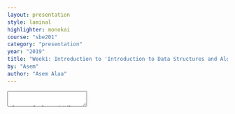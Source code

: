 ```yaml
---
layout: presentation
style: laminal
highlighter: monokai
course: "sbe201"
category: "presentation"
year: "2019"
title: "Week1: Introduction to 'Introduction to Data Structures and Algorithms (SBE201)'"
by: "Asem"
author: "Asem Alaa"
---
```


<script async src="https://platform.twitter.com/widgets.js" charset="utf-8"></script> 

<textarea id="source" markdown="1">


class: left, middle
# Information about your TA

--
* My name is Asem Alaa, graduate of 2016 class.
--
* e-mail: `asem.a.abdelaziz@gmail.com`
--
* Office hours and materials are available on the course page:
[{sbme-tutorials.github.io/2020/data-structures/data-structures.html}](https://sbme-tutorials.github.io/2020/data-structures/data-structures.html).
--
* Main research interests: Bioinformatics Algorithms and Machine Learning

---
class: left, middle
# Information about our course

--
* Aims to understanding various data structures by implementation from scratch.
--
* Understanding algorithms by implementation from scratch.
--
* Modern C++ is used to build our data structures and algorithms. —*.blue["What I cannot create I don't understand. R.F]"*—
--
.center[<img src="../media/feynman.jpg" style="width:42%">]

---
class: left, middle
# Information about our course (cont'd)

--
* This course doesn't aim to teach OOP nor design patterns. (Though, I recommend learning these topics after this course).
--
* We still aim to write a very clean and simple C++ code.
--
* We will also learn and practice on version control systems like git.
--
* We will learn about different topics and tools in the development ecosystem.
--
* Implementation assignment each week. 

---
class: left, middle
# Attendance

* Attendance is a requirement to pass the courses.
--
* Not showing in more than 25% of lectures or tutorials is penalized by failing in the course.

---
class: left, middle
# .red[Cheating] 
--
## Be it in exams or assignments

* Violating other rights
--
* Ashamed by community
--
* Cheating is just a byproduct, powered by corrupted personality 
--
* Forbidden by the Abrahamic laws [{الغش في الامتحانات | دار الإفتاء المصرية}](http://dar-alifta.org/AR/ViewFatwa.aspx?ID=13501&LangID=1) [{الغش فى الامتحانات |  سقفية الشباب بالكنيسة القبطية الأرثوذكسية}](https://youthbishopric.com/%D8%A7%D9%84%D8%BA%D8%B4-%D9%81%D9%89-%D8%A7%D9%84%D8%A7%D9%85%D8%AA%D8%AD%D8%A7%D9%86%D8%A7%D8%AA/)
--
* Seriously penalized

---
class: left, top
# Good references 
#### Data structure and Algorithms
##### Introduction to Algorithms, by *Thomas H. Cormen, Charles E. Leiserson, Ronald L. Rivest, Clifford Stein.*

--
.center[
<img src="/gallery/cormen.png" style="width:30%">]

.center[[{Amazon}](https://www.amazon.com/Introduction-Algorithms-3rd-MIT-Press/dp/0262033844) [{Goodreads}](https://www.goodreads.com/book/show/108986.Introduction_to_Algorithms) [{PDF}](http://ressources.unisciel.fr/algoprog/s00aaroot/aa00module1/res/%5BCormen-AL2011%5DIntroduction_To_Algorithms-A3.pdf)]

---
class: left, top
# Good references 
#### Data structure and Algorithms
#### Algorithms, *by Sanjoy Dasgupta, Christos H. Papadimitriou, Umesh Vazirani*

--
.center[<img src="/gallery/algobook.png" style="width:30%">]

.center[[{Amazon}](https://www.amazon.com/Algorithms-Sanjoy-Dasgupta/dp/0073523402) [{Goodreads}](https://www.goodreads.com/book/show/138563.Algorithms)]

---
class: left, top
# Good references (C++)
#### C++ Primer, *by Stanley B. Lippman, Josée Lajoie, Barbara E. Moo*

.center[<img src="/gallery/lippman.png" style="width:40%">]

.center[[{Amazon}](https://www.amazon.com/Primer-5th-Edition-Stanley-Lippman/dp/0321714113) [{Goodreads}](https://www.goodreads.com/book/show/768080.C_Primer)]


---
class: left, middle
# The very C++ basics

* Creating variables.
* Arithmetic Operations.
* If, else if, else.
* while-for-switch-case.
* functions
* namespace


---
class: left, top
# Introduction

--
## A Simple Calculator Program and Memory Model

* Programs are all about playing with variables and groups of variables (structures)


<img style="width:80%" src="/gallery/mem.png">

---
class: left, middle
# C++

<img style="width:80%" src="/gallery/bjarne.jpg">

--
* Bjarne Stroustrup created C++.
* C++ first appeared in 1985 (35 years ago).

---
class: left, middle
# What we can build using C++

* Self-driving cars
* Games
* PDE solvers
* Banking software
* Animation software
* Financial software
* Search engines
* Navigation software 
* Social networking

---
class: left, middle
# What we can build using C++

<blockquote class="twitter-tweet"><p lang="en" dir="ltr">Our NN is initially in Python for rapid iteration, then converted to C++/C/raw metal driver code for speed (important!). Also, tons of C++/C engineers needed for vehicle control &amp; entire rest of car. Educational background is irrelevant, but all must pass hardcore coding test.</p>&mdash; Elon Musk (@elonmusk) <a href="https://twitter.com/elonmusk/status/1224182478501482497?ref_src=twsrc%5Etfw">February 3, 2020</a></blockquote> 


---
class: left, top
### Variables in C++

#### Primitive Data Types (PDT) in C++

* `bool`: holds logical value (i.e `true` or `false`), occupies **1 byte** of memory.
--
* `char`: a character (e.g `'a'`,`'b'`,..), occupies **1 byte** of memory.
--
* `int`: an integer (e.g ...,-1,0,1,2,..), occupies **4 bytes** of memory.


---
class: left, top
### Variables in C++ (cont'd)

* `std::string`: a text (e.g `"Mostafa"`, `"ACCTTG"`, etc.), occupies variable size im memory.
--
* `float`: a real-number-like (e.g 0.5, 3.141, 9.81), occupies **4 bytes** of memory.
--
* `double`: like float, but higher precision, occupies **8 bytes** of memory.
--

#### Double vs float

* $ \pi $ equals: `3.14159265358979323846264338327950288419716939937510582097494459230781640628620899`
--
* $ \pi $ in `float `  variable: `3.1415927`.
--
* $ \pi $ in `double` variable: `3.1415926535897931`. 


---
class: left, top
### Variables in C++


--
* `std::vector`: collections.
--
* `enum class`: finite sets.
--
* `pointer`: next week.
--
* `reference`: next week.


---
class: left, top
# Construction of Variables

--
A variable basically has:

--
1. **Data Type**: `int`, `char`, `bool`, ..., etc.
--
2. **Name**: name of the variable to be used throughout your code.
--
3. **Value**: the content of the variable.
--
 
.red[Don't mix between them!]

---
class: left, top
# So, to construct a variable you need to:

--
1. Declare a variable (Compiler Requirement).
    
    * Indicate your variable **type**.
    * Indicate your variable **name** that your are going to refer later.
--
2. Initialize that variable (.red[to survive undefined behaviour]).
    * Give it an initial **value**.
---

# Example: constructing variables
--

First of all:
* Comments in C++ code.

--
```c++
// What comes after double forward-slash (//) in a line is a comment.
// Compiler Ignores comments.
// Comments are not contributing to your application logic.
// Comments are message to the readers of your code.
```

---
class: left, top
# Cont'd


--
```c++
// Declare a character variable.
// Variable names are not the actual value!
char x;
// What is the value of x?!
// When not initialized, x will hold a value from garbage.

// Please, always initialize your variables.

// Declaration of character with initializng to 's'.
char x = 's';

// Declaration of float whith initializing to 3.1415.
float pi = 3.1415;
```

---
class: left, top
# Cont'd

--
```c++
// If no interesting value to initialize your variable with, initialize with 0.
int k = 0;

// You can initialize a variable with the value of another variable.
int j = k;

// Another way to initialize a variable is using braces, it is up to you.
double e {2.71828};
```

--
One way to avoid bugs (undefined behaviour) is initializing your variables.

--
Any Questions?


---
class: center, middle
# Overview on data structures

---
class: left, top
# Collections of Variables (Data Structures)

A data structure is a .blue[particular way of organizing data] so they can be used efficiently by some task.

### Example 1: Data Structures in Biomedical Informatics

.center[<img style="width:30%;" src="/gallery/ecg-paper.png">]

--
* Application: analysis of ECG of the heart.

---
class: center, middle
### Example 1: Data Structures in Biomedical Informatics (cont'd)

.center[<img style="width:30%;" src="/gallery/ecg-sampled.png">]

--
<span>$$ \text{Sampled Signal} = \[ 12.3, 12.7 , 14.5 , 18.0 , 16.2 , 10.1 , 8.6 , ... \]  $$</span>

--
* It is pointless to construct a variable for each sample!
```c++
double s1 = 12.3;
double s2 = 12.7;
.
.
double s256 = -0.5;
```

--
Instead we need to store all values and use a single name for them.


---
class: left, top
### Example 2: Data Structures in Biomedical Informatics

Input:

| txt     | =  "AACAAGAATAACAACA" |
|---|---|
| pattern | =  "AACA" |

--
- Output: ".blue[A]ACAAGAAT.blue[A]AC.blue[A]ACA"
- Pattern found at index .blue[0,9,12]

--
Assume that we have:
* `txt` of size <span>$n = 10,000,000$</span>
* `pattern` of size <span>$m = 12$</span>
--
* No. of comparisons/steps $\approx m \times n = 120,000,000$
--
* Can we do it in only $\approx$ .blue[12 step!!]
--
* .blue[Yes!] but using special data structure like suffix trees.

---
# Data structures and basic algorithms on them

--
Mainly these what we are going to study through this course:
--
* Different data structures (i.e collections of elements): Array, Linked List, Stack, Queue, Tree.
--
* How to **construct** collections.
--
* How to **insert** elements to our collection.
--
* How to **modify** element in our collection.
--
* How to **delete** an element.
--
* How to **traverse** our collection (i.e print all its elements).
--
* Applying **algorithms** on our collection.
--
* **Searching** for an element in our collection.

---
class: center, middle
# Back to C++

---
class: left, top
# Basic Operations on Primitive Data Types (PDT)

--
* A) Arithmetic Operations.
--

```c++
int x = 12;
int y = 5;

x + y; // 17
x - y; // 7
x * y; // 60
x / y; // 2
x % y; // 2
```

---
class: left, top
# Cont'd

--
```c++
// x = x+y
x += y; // x is now 17.

// increment: x = x+1
++x; // x is now 18.

// x = x-y
x -= y; // x is now 13.

// decrement: x = x-1
--x; // x is now 12.

double u = 12.5;
double v { 3 };

u / v;  // 4.166667
```

---
class: left, top
# Cont'd 

--
* B) Logical Operations


--

```c++
int x = 3;
int y = 4;

// equal
x==y; // False

// not equal
x!=y; // True

// less than
x<y; // True

// greater than
x>y; // False
```

---
class: left, top
# Cont'd

--
```c++
// less than or equal
x<=y; // True

// greater than or equal
x>=y; // False

// logical and
x == 3 && y > x; // True
x != 3 && y > x; // False
true && true; // True
5 < 10 && 13 >= 11; // True
5 % 2 == 1 && 3 / 2 > 1; // False
5 % 2 == 1 && 3 / 2.0 > 1; // True
```
--
* Note 1: expressions are more generic unit than variables.
--
* Note 2: (`expression % 2 == 1`) is a way to test if that expression is even or odd.


---
class: left, top
# Cont'd 


```c++
// logical or
true || true; // True
true || false; // True
false || true; // True
false || false; // False
5 % 2 == 1 || 3 / 2 > 1; // True
```

---
class: left, top
# Basic Control Statements

--
* Conditions: `if`, `else if`, `else`, `switch`-`case`

```c++
bool myCondition = 5 % 2 == 1 || 3 / 2 > 1;

if( myCondition )
{
  // Some operations here.
}
else
{
  // Other operations here.
}
```

---
class: left, top
# Cont'd

```c++

char base = 'A';
char complementary = 'T';

std::cin >> base;

if( base == 'A' )
{
  complementary = 'T';
}
else if( base == 'C' )
{
  complementary = 'G';
}
else if( base == 'G' )
{
  complementary = 'C';
}
else
{
  complementary = 'A';
}

std::cout << complementary << std::endl;
```

---
class: left, top
# Cont'd

```c++

char base = 'A';
char complementary = 'T';

std::cin >> base;


switch (base)
{
  case 'A':
  {
    complementary = 'T';
  } break;
  
  case 'C':
  {
    complementary = 'G';
  } break;
  
  case 'G':
  {
    complementary = 'C';
  } break;
  
  default:
  {
    complementary = 'A';
  } break;
}

std::cout << complementary << std::endl;
```

--
* `std::cout` is used to print out object values to the terminal.
--
* What is `std::` and what is `cout`. Read the week notes to have more intuition.

---
class: left, top
# Loops: `for`, `while`

```c++
for( int i = 0; i < 10; ++i )
{
  std::cout << i << " ";
}
// prints:0 1 2 3 4 5 6 7 8 9

int i = 0;
while( i < 10 )
{
  std::cout << i << " ";
}
// prints:0 1 2 3 4 5 6 7 8 9
```

--
.red[Any bug?]

---
class: left, top
# Functions

--
A function is a unit that you write some logic in it. So we can use that logic many times through that function.
--
A function basically has:
--
* **Name** to be used when calling this function.
--
* **Return Type**: a function may return `int`, `double`, `char`, ... etc. Also, it may not return, so its return type is `void`.
--
* **Arguments**: the variables given to your function so it makes some operations on.

---
class: left, top
# Declaration and Definition of Functions

--
Like variables, functions must be declared before you implement your logic in this function.
--
* **Declaration** is a function header that indicates the function **name**, **return type**, and **arguments**.
--
* **Definition** is the function logic.

---
class: left, top
# Example

```c++
double average( double a , double b ) // function header (Declaration)
{ // function definition (logic) goes here
  return ( a + b ) / 2;
}

double max( double a , double b ) // declaration
{ // definition
  if( a > b )
  {
    return a;
  }
  else
  {
    return b;
  }
}

int main()
{
  // Declare `x` as double and initialize it with the average of 13.5 and 21.0
  // Note the type consistency between x and the function return type.
  double x = average( 13.5 , 21.0 );

  bool y = average( 11.5 , 15.0 ); // Compiler Error, type mismatch!

  std::cout << max( 15.0 , 9.0 ) << std::endl; // prints: 15.0
}
```

---
class: left, top
# Scopes and Lifetime

--
1. Variables are bound to scopes where they are declared. Scopes types:
  * Local scope: any variable declared in a function is not accessible outside that function.
  * Block: any variable declared inside braces `{` `}`, like the blocks of the `for`, `while`, `if`, `else if`, `else`, and `switch`-`case`.
  * `Namespace` scope.
--
2. Otherwise, if variable is declared outside the mentioned scopes, then it is a global variable. Global variables are accessible anywhere in the source file.
--
3. Once the scope is terminated, all variables in that scope are destructed.


---
class: left, top
# Example of a local scope and a block scope

```c++
double rectangleArea( double width , double height )
{
  // The arguments width and height are local variables to this function.
  // width, height, area are not accessible outside.

  double area = width * height;
  return area; // return by value
}

int main()
{
  // area here is completely different than area in the rectangleArea function.
  // They have the same value. But they are not same the variables.
  double area = rectangleArea( 12.9 , 2.5 );
}
```

---
class: left, top
# Example of namespace scope

--
Consider a situation when you need to implement a function that computes the area of rectangle and the area of right triangle. Using the same function name `area`!

--
```c++
namespace rectangle
{
  double area( double width , double height )
  {
    return width * height;
  }
}

namespace triangle
{
  double area( double base , double height )
  {
    return ( base * height ) / 2;
  }
}

int main()
{
  double rectangleArea = rectangle::area( 12.9 , 2.5 );
  double triangleArea = triangle::area( 4.0 , 3.0 );
  std::cout << rectangleArea << std::endl << triangleArea << std::endl;
}
```

Now you have a little sense about `std::cout` and `std` Namespace.

---
class: left, top
# C++ Programs

C++ is a compiled language which means you need to install a compiler in order to generate executable files for your application.

A typical process of executable file generation is shown in this image:
![Compilation](/gallery/compile.gif)

Courtesy to this [post @Quora](https://www.quora.com/How-do-I-convert-C%2B%2B-source-code-into-software/answer/Sri-Hari-Haran-Seenivasan?share=8dc30d5b&srid=h6xMq).

---
class: left, top
# Writing C++ codes

To write a c++ source code it is recommended to use an enhanced text editors. One of the light-weight editors developed by Microsoft and released as an open-source project is [Visual Studio Code](https://code.visualstudio.com). For ubuntu 64-bit machines, download from this [link](https://code.visualstudio.com/docs/?dv=linux64_deb).

---
class: left, top
# Installing VS Code

After downloading, open a terminal at the directory where you downloaded the package file.

```terminal
sudo dpkg -i ./<package file>
code
```

---
class: left, top
# Boilerplate codes

--
We mean by boilerplate any code or actions that you need to write before writing your ideas (logic). 


#### Examples

* creating the project folder (directory).
--
* creating new file that will contain your source code.
--
* basic `#include`s and basic declaration (like `main()` function).
--

```c++
#include <iostream>

int main()
{
}
```

Synonyms: Skeleton, Scaffold.

???
In exams and assignments, you are provided the skeleton.

---
class: left, top
### Writing your first application

Let's write our first source file. Copy the following code to your VS Code editor. Save the file as `firstApp4SBME.cpp`.

```c++
#include <iostream>

namespace rectangle
{
  double area( double width , double height )
  {
    return width * height;
  }
}

namespace triangle
{
  double area( double base , double height )
  {
    return ( base * height ) / 2;
  }
}

int main()
{
  double rectangleArea = rectangle::area( 12.9 , 2.5 );
  double triangleArea = triangle::area( 4.0 , 3.0 );

  std::cout << rectangleArea << "\n" << triangleArea << std::endl;
}
```

---
class: left, top
# Compiling your code

--
Make sure you have the compiler installed in your machine.

--
```terminal
g++ --version
```

--
this should print output like this:
```terminal
g++ (Ubuntu 7.4.0-1ubuntu1~18.04.1) 7.4.0
Copyright (C) 2017 Free Software Foundation, Inc.
This is free software; see the source for copying conditions.  There is NO
warranty; not even for MERCHANTABILITY or FITNESS FOR A PARTICULAR PURPOSE
```
--
Otherwise, if not installed you should see:

--
```terminal
g++: command not found
```
---
class: left, top
# Installing `GCC` compiler on your machine:

--
```terminal
sudo apt-get install build-essential
```

--
After saving your file, open a terminal in the directory you saved the source at. And write the following command:

--
```terminal
g++ -o firstAppSBME firstAppSBME.cpp
```

--
**.green[CONGRATULATIONS!]** you have built your first application.

---
class: left, top
# Execute the application

--
```terminal
./firstAppSBME
```

--
you should see:

```shell
32.25
6
```

---
class: left, top
# Git

![git-logo](/gallery/Git-logo.svg)

--
### Problem Definition


Imagine the case when *Asem* and *Ahmed* need to collaborate on this project. Such that:

---
class: left, top
# Cont'd

1. *Asem* generates the biolerplate/skeleton (i.e the files and the main function) of the project.

```c++
#include <iostream>

namespace rectangle
{
    // No implementation yet!
}

namespace triangle
{
    // No implmenetation yet!
}

int main()
{
  double rectangleArea = rectangle::area( 12.9 , 2.5 );
  double triangleArea = triangle::area( 4.0 , 3.0 );

  std::cout << "Rectangle area: " << rectangleArea << std::endl 
            << "Triangle area: " << triangleArea << std::endl;
}
```

---
class: left, middle
# Cont'd

--
2. *Ahmed* has to implement the rectangle area function $$A = w h $$

--
3. *Asem* has to implement the triangle area function $$ A = \frac{bh}{2}$$


--
~~Possible~~ Awful Scenarios:


* Ahmed finishes the project alone.
--
* They share intermediate codes through messenger, e-mail, or dropbox!
--
* They pass USB disk back and forth!
--
* They sit together to finish the project!

---
class:left, middle 
# Cont'd

## What if?!

--
* What if we have a team of 8 members.
--
* What if your application was as big as 20000 lines of code across tens of files.

---
class: left, middle
# Version Control Systems

--
* Keep track of all the changes that happened (No lost work).
--
* Many Developers can work on the same file at the same time.
--
* The Version Control System will handle conflicts if possible, if not, it
 will ask the developers to check it.

--
#### Popular Version Control Systems

--
* Git (we will use this)
* Mercurial
* Subversion (SVN)

---
class: left, middle
# Git

<img style="width:35%" src="/gallery/Linus_Torvalds.jpeg.jpg">

--
* [{Linus Torvaldos}](https://en.wikipedia.org/wiki/Linus_Torvalds) developed Linux Kernel in 1991.
--
* Torvalds and others developed Git for management of Linux Kernel source in 2005.
--
* Git is Free and Open Source.
--
* Great community support. You can always search in [{Quora}](https://www.quora.com/) and [{Stackoverflow}](https://stackoverflow.com/) for problems you face.

---
class: left, top
# Typical Git Cycle

For your first experience with git, refer to this workflow.

--
1. \[First Time Only\] Create/Clone Repository to your disk, so you have a local copy.
--
2. Make changes to your source (edit/add new file).
--
3. Add new files to your **repository system**. (You already created the files physically, but you need to ask the git repository to take control of your new file).
--
4. Commit your changes.
--
5. Get latest updates.
--
6. Resolve any conflict (if any).
--
7. Push to the remote repository.

---
class: left, top
# 1. Create/Clone Repo

--
* Case 1: New Repository.

```terminal
$ git init
$ git remote add [name] [URL]
```

--
* Case 2: Existing Repository.

```terminal
$ git clone [URL]
```

---
class: left, top
# Track Files

--
It is recommended to add file by file, so apply this command to all your application **souce** files, **exclude** any executable files or files generated by the compiler.

```terminal
$ git add [file name]
```

--
Or, alternatively, do it once for all files (not recommended, but it is up to you anyway). Just make sure you don't add any executable or compiler generated file. In assignments, you may jeopridize your score if you added any executable files in the repository.
```terminal
$ git add *
```

--
`add` here means you are asking the repository to take watch yoru files that already exists on disk.

---
class: left, top
# Commit Changes

--
* After making changes, you need to your repository to **confirm** these changes and documenting that change.
* Please write a message that you can understand (e.g briefly, indicate your changes in the repository e.g "implementing square::area function").

--
```terminal
$ git commit -a -m “Message”
```
---
class: left, top
# Get latest updates

Before you publish your changes to the remote repository, update your repository in case some member of your team has made changes before you.

--
```terminal
$ git pull [remote name] [branch name]
```

--
By default, *remote name* is `origin` and *branch name* is `master`, unless you made a new branch you are working on with your teammates.

---
class: left, top
# Push Changes

Publish your changes to your teammates on the remote repository:

--
```terminal
$ git push [remote name] [branch name]
```

--
Similarly, by default, *remote name* is `origin` and *branch name* is `master`, unless you made a new branch your are working on with your teammates.

--
### But what is **Remote Repository**, What do you mean

---
class: center, top
# Local repository and remote repository 

<img style="width:50%" src="/gallery/distributed.png">
> This photo is from [{official git website}](https://git-scm.com/book/en/v2/Getting-Started-About-Version-Control).

---
class: left, top
## Git in the cloud

Popular servers offering free remote repository hosting:

--
<img style="width:40%" src="/gallery/github.jpg"> 
**+** 
<img style="width:40%" src="/gallery/Bitbucket.svg">

--
* Github is offering you unlimited public repository, to have private repository you need to pay.
--
* Bitbucket is offering you unlimited public and private repository, but your teammates are limited to 5 members (Otherwise, pay).


---
class: center, middle
### What would you gain from keeping your projects on the cloud?

* Never lose your work

--
<img style="width:50%" src="/gallery/dog-eating-homework.jpg">


---
class: left, top
## Why Git on the cloud

--
* If you messed with your project, you can review your repository timeline and recover to a good state. 
--
* It is always safe to keep your projects on the cloud in one place. 
--
* Build a portfolio: always an elegant reference to your projects when you apply for a job. Include github profile on your CV.

---
class: left, top
## Very efficient way to demonstrate your skills
#### Example

#### [{UK VISA: Tier 1 Exceptional Talent}](https://technation.io/visa/?fbclid=IwAR1LwtzzMubZtGRHqV21nTaxeJZ6cIyUfUMJrLqxB-dYhZ9avDnzWcGVkH4)

![visa and github](../media/visa1.png)

---
class: center, middle
## A Special Gift for Bio2020 Class

<blockquote class="twitter-tweet" data-lang="en"><p lang="en" dir="ltr"><a href="https://twitter.com/hashtag/ThanksGitHub?src=hash&amp;ref_src=twsrc%5Etfw">#ThanksGitHub</a> for this gift 😄 ❤️ from all Systems and Biomedical Engineering students class 2020 at Cairo University. <a href="https://t.co/syLYrCHbJI">pic.twitter.com/syLYrCHbJI</a></p>&mdash; Amr Mahmoud (@AmrAhmed58) <a href="https://twitter.com/AmrAhmed58/status/961567568535408640?ref_src=twsrc%5Etfw">February 8, 2018</a></blockquote>

---
class: center, middle
## A Special Gift for Bio2021 Class

<blockquote class="twitter-tweet"><p lang="en" dir="ltr">Sometimes the smallest things take up the most room in your heart. <a href="https://twitter.com/hashtag/ThanksGitHub?src=hash&amp;ref_src=twsrc%5Etfw">#ThanksGitHub</a> for supporting us with your dear gift. We improved our studying process through GitHub network.<br>-From all systems and biomedical engineering students/class 2021/ at cairo university.❤❤ <a href="https://t.co/4n4uyI9wBs">pic.twitter.com/4n4uyI9wBs</a></p>&mdash; MouEhab (@_muhammedehab_) <a href="https://twitter.com/_muhammedehab_/status/1096125593006018560?ref_src=twsrc%5Etfw">February 14, 2019</a></blockquote>


---
class: center, middle
# Git cheat sheets

<img style="width:90%" src="/gallery/gh-cheatsheet.png">

[{PDF}](https://education.github.com/git-cheat-sheet-education.pdf)

---
class: center, middle
# GitHub Flow guide

<img style="width:90%" src="/gallery/gh-flow.png">

[{PDF}](https://enterprise.github.com/downloads/en/github-flow-cheatsheet.pdf)

---
class: center, middle
# GitHub-Flavored Markdown guide

<img style="width:80%" src="/gallery/gh-markdown.png">

[{PDF}](https://enterprise.github.com/downloads/en/markdown-cheatsheet.pdf)

---
class: center, middle
# GitHub for Robotics comic book 
#### explains the basics of using GitHub

<img style="width:50%" src="/gallery/gh-robot.png">

[{CBR}](https://discourse-cdn-sjc2.com/standard16/uploads/github/original/2X/1/175452fc42e0a4e34b0dd52d4c923ab47fd1619f.cbr)

---
class: center, middle
## Special Gifts for Best Students

<img style="width:70%" src="/gallery/gh-tshirts.png">

---
class: center, middle
# .green[Special Gift from GitHub to SBME 2022 Class]

--
## .green[#ThanksGitHub]

---
class: left, top
## Demo

---
class: left, top
### Installing Git on your machine

Issue the following command in your terminal.
```terminal
$ sudo apt-get install git
```

---
class: left, top
### Homework

1. Read notes <a href="/2019/data-structures/notes/1_week1a" target="_blank">{Part 1: C++ Basics}</a> <a href="/2019/data-structures/notes/1_week1b" target="_blank">{Part 2: Git and Github}</a>
2. Your first task is simple and a tutorial-style (just follow the instructions).

* <a href="/2019/data-structures/assignments/1_week1" target="_blank">{Assignment}</a> **deadline next Monday 11:59 PM**


---
class: left, middle
## Linux Spaces
### System-wise space vs. User space

<img style="width:80%" src="/gallery/linux-spaces.png">

* When working on your projects, you are a **USER**.
* When installing/upgrading system-wise application/library, you are an **ADMIN**. 


---
class: left, top
## Jumping between folders (changing directories)

```terminal
$ cd (Relative Path|Absolute Path)
```

* In terminal commands, with `A|B`, I mean "Either A or B". 

---
class: left, top
## Listing files in the current directory (folder)

### List files/directories inside the current directory of the terminal
```terminal
$ ls 
```

### List files/directories on from other directory
```terminal
$ ls (Relative Path|Relative Path)
```


---
class: left, top
## Change folder name or moving folder name

```terminal
$ mv (file|directory) (new file|new directory)
```

---
class: left, top
## Copy file 


```terminal 
$ cp (file) (target path)
```

---
class: left, top
## Copy directory

```terminal
$ cp -r (directory) (target path)
```

---
class: left, top
## Create a new directory (folder)


```terminal
$ mkdir (new folder name)
```


---
class: left, top
## Removing a file

```terminal
$ rm (file)
```

---
class: left, top
## Remove a directory  

```terminal
$ rm -r (directory)
```


---
class: left, top
## WARNING: Did you say `rm`?

### HOW ABOUT `sudo rm -rf /`

DO NOT DO THIS!
```terminal
$ sudo rm -rf /
```

--
<img style="width:80%" src="/gallery/bomb.jpg">



---
class: left, top
## Updating & Upgrading your Linux

Upgrades are very important. Many hardware drivers issues are being fixed through these updates. Also, security-wise,
updates guarantees your system to be safe against hackable vulnerabilities. For example, *Spectre* and *Meltdown* vulnerabilities that exposed all
 Operating Systems (including Widnows and Linux), for more [info](https://www.pcworld.com/article/3245606/security/intel-x86-cpu-kernel-bug-faq-how-it-affects-pc-mac.html).

```terminal
$ sudo apt-get update
$ sudo apt-get upgrade
```


---
class: left, top
## Installing packages from the apt store

```terminal
$ sudo apt-get install (package name)
```

---
class: left, top
## Installing local `.deb` packages

```terminal
$ sudo dpkg -i (package path)
```

---
class: left, top
## Interesting Appliactions

| Category | package name | 
|----------|--------------|
| Music & Video | vlc, rhythm box (shipped with Ubuntu) |
| PDFs | Okular, Foxit, PdfShuffler |
| Screenshots | Shutter | 
| C++ IDEs | Qt Creator, Jet-brains CLion, VSCode |
| Python IDEs | Pycharm, Anaconda (Spyder) |
| Web IDEs | VSCode, Jet-brains WebStorm | 

---
class: left, top
# Thank you

</textarea>

